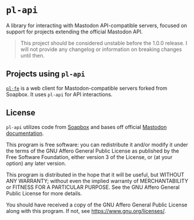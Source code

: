 # `pl-api`

A library for interacting with Mastodon API-compatible servers, focused on support for projects extending the official Mastodon API.

> This project should be considered unstable before the 1.0.0 release. I will not provide any changelog or information on breaking changes until then.

## Projects using `pl-api`

[`pl-fe`](https://github.com/mkljczk/pl-fe) is a web client for Mastodon-compatible servers forked from Soapbox. It uses `pl-api` for API interactions.

## License

`pl-api` utilizes code from [Soapbox](https://gitlab.com/soapbox-pub/soapbox) and bases off official [Mastodon documentation](https://docs.joinmastodon.org).

This program is free software: you can redistribute it and/or modify
it under the terms of the GNU Affero General Public License as published by
the Free Software Foundation, either version 3 of the License, or
(at your option) any later version.

This program is distributed in the hope that it will be useful,
but WITHOUT ANY WARRANTY; without even the implied warranty of
MERCHANTABILITY or FITNESS FOR A PARTICULAR PURPOSE. See the
GNU Affero General Public License for more details.

You should have received a copy of the GNU Affero General Public License
along with this program. If not, see <https://www.gnu.org/licenses/>.